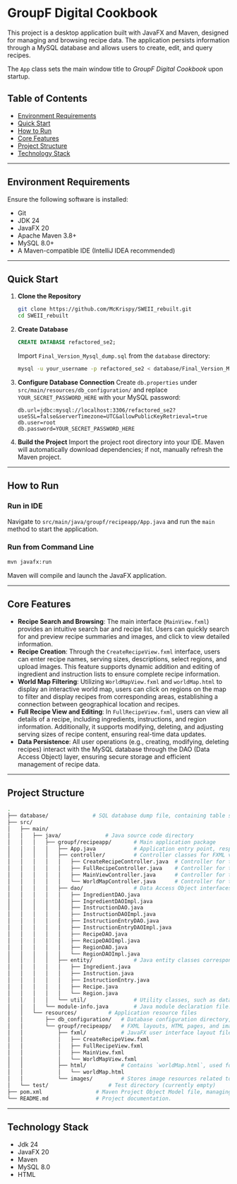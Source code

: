 # GroupF Digital Cookbook

This project is a desktop application built with JavaFX and Maven, designed for managing and browsing recipe data. The application persists information through a MySQL database and allows users to create, edit, and query recipes.

The `App` class sets the main window title to *GroupF Digital Cookbook* upon startup.

## Table of Contents

  - [Environment Requirements](#environment-requirements)
  - [Quick Start](#quick-start)
  - [How to Run](#how-to-run)
  - [Core Features](#core-features)
  - [Project Structure](#project-structure)
  - [Technology Stack](#technology-stack)

-----

## Environment Requirements

Ensure the following software is installed:

  - Git
  - JDK 24
  - JavaFX 20
  - Apache Maven 3.8+
  - MySQL 8.0+
  - A Maven-compatible IDE (IntelliJ IDEA recommended)

-----

## Quick Start

1.  **Clone the Repository**

    ```bash
    git clone https://github.com/McKrispy/SWEII_rebuilt.git
    cd SWEII_rebuilt
    ```

2.  **Create Database**

    ```sql
    CREATE DATABASE refactored_se2;
    ```

    Import `Final_Version_Mysql_dump.sql` from the `database` directory:

    ```bash
    mysql -u your_username -p refactored_se2 < database/Final_Version_Mysql_dump.sql
    ```

3.  **Configure Database Connection**
    Create `db.properties` under `src/main/resources/db_configuration/` and replace `YOUR_SECRET_PASSWORD_HERE` with your MySQL password:

    ```properties
    db.url=jdbc:mysql://localhost:3306/refactored_se2?useSSL=false&serverTimezone=UTC&allowPublicKeyRetrieval=true
    db.user=root
    db.password=YOUR_SECRET_PASSWORD_HERE
    ```

4.  **Build the Project**
    Import the project root directory into your IDE. Maven will automatically download dependencies; if not, manually refresh the Maven project.

-----

## How to Run

### Run in IDE

Navigate to `src/main/java/groupf/recipeapp/App.java` and run the `main` method to start the application.

### Run from Command Line

```bash
mvn javafx:run
```

Maven will compile and launch the JavaFX application.

-----

## Core Features

  - **Recipe Search and Browsing**: The main interface (`MainView.fxml`) provides an intuitive search bar and recipe list. Users can quickly search for and preview recipe summaries and images, and click to view detailed information.
  - **Recipe Creation**: Through the `CreateRecipeView.fxml` interface, users can enter recipe names, serving sizes, descriptions, select regions, and upload images. This feature supports dynamic addition and editing of ingredient and instruction lists to ensure complete recipe information.
  - **World Map Filtering**: Utilizing `WorldMapView.fxml` and `worldMap.html` to display an interactive world map, users can click on regions on the map to filter and display recipes from corresponding areas, establishing a connection between geographical location and recipes.
  - **Full Recipe View and Editing**: In `FullRecipeView.fxml`, users can view all details of a recipe, including ingredients, instructions, and region information. Additionally, it supports modifying, deleting, and adjusting serving sizes of recipe content, ensuring real-time data updates.
  - **Data Persistence**: All user operations (e.g., creating, modifying, deleting recipes) interact with the MySQL database through the DAO (Data Access Object) layer, ensuring secure storage and efficient management of recipe data.

-----

## Project Structure

```bash
.
├── database/              # SQL database dump file, containing table structures and sample data required for database initialization.
├── src/
│   ├── main/
│   │   ├── java/              # Java source code directory
│   │   │   ├── groupf/recipeapp/       # Main application package
│   │   │   │   ├── App.java            # Application entry point, responsible for launching the JavaFX application and main window setup.
│   │   │   │   ├── controller/         # Controller classes for FXML views, handling user interaction and business logic.
│   │   │   │   │   ├── CreateRecipeController.java  # Controller for the create recipe view.
│   │   │   │   │   ├── FullRecipeController.java    # Controller for the full recipe view.
│   │   │   │   │   ├── MainViewController.java      # Controller for the main view.
│   │   │   │   │   └── WorldMapController.java      # Controller for the world map view.
│   │   │   │   ├── dao/                # Data Access Object interfaces and their implementations, responsible for database interaction.
│   │   │   │   │   ├── IngredientDAO.java
│   │   │   │   │   ├── IngredientDAOImpl.java
│   │   │   │   │   ├── InstructionDAO.java
│   │   │   │   │   ├── InstructionDAOImpl.java
│   │   │   │   │   ├── InstructionEntryDAO.java
│   │   │   │   │   ├── InstructionEntryDAOImpl.java
│   │   │   │   │   ├── RecipeDAO.java
│   │   │   │   │   ├── RecipeDAOImpl.java
│   │   │   │   │   ├── RegionDAO.java
│   │   │   │   │   └── RegionDAOImpl.java
│   │   │   │   ├── entity/             # Java entity classes corresponding to database tables.
│   │   │   │   │   ├── Ingredient.java
│   │   │   │   │   ├── Instruction.java
│   │   │   │   │   ├── InstructionEntry.java
│   │   │   │   │   ├── Recipe.java
│   │   │   │   │   └── Region.java
│   │   │   │   └── util/               # Utility classes, such as database connection utility `DBUtil.java`.
│   │   │   └── module-info.java        # Java module declaration file.
│   │   └── resources/          # Application resource files
│   │       ├── db_configuration/   # Database configuration directory, containing `db.properties`.
│   │       └── groupf/recipeapp/   # FXML layouts, HTML pages, and image resources
│   │           ├── fxml/           # JavaFX user interface layout files.
│   │           │   ├── CreateRecipeView.fxml
│   │           │   ├── FullRecipeView.fxml
│   │           │   ├── MainView.fxml
│   │           │   └── WorldMapView.fxml
│   │           ├── html/           # Contains `worldMap.html`, used for world map functionality.
│   │           │   └── worldMap.html
│   │           └── images/         # Stores image resources related to recipes.
│   └── test/                   # Test directory (currently empty)
├── pom.xml                 # Maven Project Object Model file, managing project dependencies, build configurations, and plugins.
└── README.md               # Project documentation.
```

-----

## Technology Stack

  - Jdk 24
  - JavaFX 20
  - Maven
  - MySQL 8.0
  - HTML

